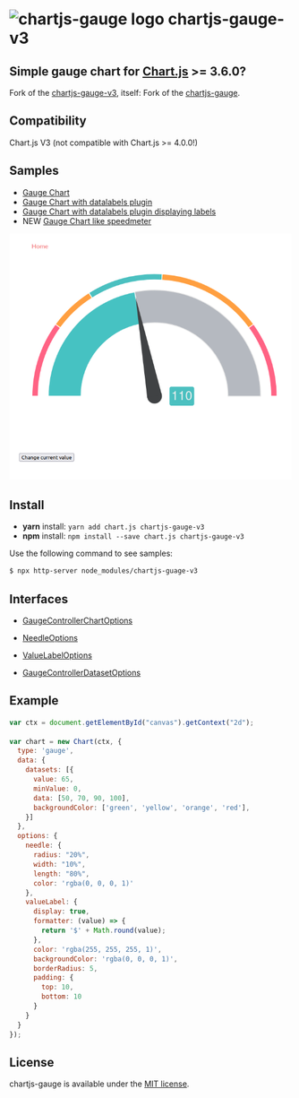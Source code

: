 # ![chartjs-gauge logo](./samples/logo.svg) chartjs-gauge-v3

## Simple gauge chart for [Chart.js](https://www.chartjs.org/) >= 3.6.0?

Fork of the [chartjs-gauge-v3](https://github.com/haiiaaa/chartjs-gauge), itself:
Fork of the [chartjs-gauge](https://github.com/haiiaaa/chartjs-gauge).

## Compatibility

Chart.js V3 (not compatible with Chart.js >= 4.0.0!)

## Samples

- [Gauge Chart](samples/gauge.html)
- [Gauge Chart with datalabels plugin](samples/gauge-datalabels.html)
- [Gauge Chart with datalabels plugin displaying labels](samples/gauge-datalabels-labels.html)
- NEW [Gauge Chart like speedmeter](samples/gauge-speedometer.html)

![speedometer](./samples/speedometer.png)

## Install

- **yarn** install: `yarn add chart.js chartjs-gauge-v3`
- **npm** install: `npm install --save chart.js chartjs-gauge-v3`

Use the following command to see samples:

```sh
$ npx http-server node_modules/chartjs-guage-v3
```

## Interfaces

- [GaugeControllerChartOptions](docs/interfaces/GaugeControllerChartOptions.md)
- [NeedleOptions](docs/interfaces/NeedleOptions.md)
- [ValueLabelOptions](docs/interfaces/ValueLabelOptions.md)

- [GaugeControllerDatasetOptions](docs/interfaces/GaugeControllerDatasetOptions.md)

## Example

```javascript
var ctx = document.getElementById("canvas").getContext("2d");

var chart = new Chart(ctx, {
  type: 'gauge',
  data: {
    datasets: [{
      value: 65,
      minValue: 0,
      data: [50, 70, 90, 100],
      backgroundColor: ['green', 'yellow', 'orange', 'red'],
    }]
  },
  options: {
    needle: {
      radius: "20%",
      width: "10%",
      length: "80%",
      color: 'rgba(0, 0, 0, 1)'
    },
    valueLabel: {
      display: true,
      formatter: (value) => {
        return '$' + Math.round(value);
      },
      color: 'rgba(255, 255, 255, 1)',
      backgroundColor: 'rgba(0, 0, 0, 1)',
      borderRadius: 5,
      padding: {
        top: 10,
        bottom: 10
      }
    }
  }
});
```

## License

chartjs-gauge is available under the [MIT license](https://opensource.org/licenses/MIT).

